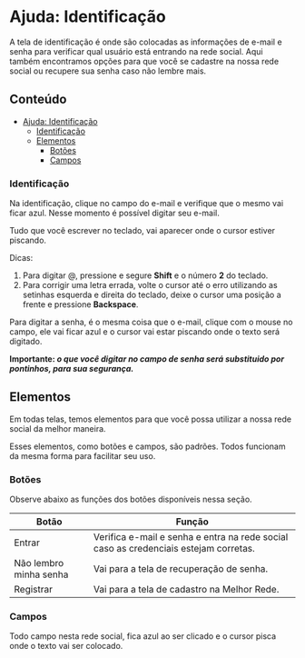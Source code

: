 # Ajuda: Identificação

A tela de identificação é onde são colocadas as informações de e-mail e senha para verificar qual usuário está entrando na rede social.
Aqui também encontramos opções para que você se cadastre na nossa rede social ou recupere sua senha caso não lembre mais.

## Conteúdo

<!-- TOC -->
* [Ajuda: Identificação](#ajuda--identificao)
  * [Identificação](#identificao)
  * [Elementos](#elementos)
    * [Botões](#botes)
    * [Campos](#campos)
<!-- TOC -->

### Identificação

Na identificação, clique no campo do e-mail e verifique que o mesmo vai ficar azul.
Nesse momento é possível digitar seu e-mail.

Tudo que você escrever no teclado, vai aparecer onde o cursor estiver piscando.

Dicas:
1. Para digitar @, pressione e segure **Shift** e o número **2** do teclado.
2. Para corrigir uma letra errada, volte o cursor até o erro utilizando as setinhas esquerda e direita do teclado, deixe o cursor uma posição a frente e pressione **Backspace**.

Para digitar a senha, é o mesma coisa que o e-mail, clique com o mouse no campo, ele vai ficar azul e o cursor vai estar piscando onde o texto será digitado.

**Importante: _o que você digitar no campo de senha será substituido por pontinhos, para sua segurança._**

## Elementos

Em todas telas, temos elementos para que você possa utilizar a nossa rede social da melhor maneira.

Esses elementos, como botões e campos, são padrões. Todos funcionam da mesma forma para facilitar seu uso.

### Botões

Observe abaixo as funções dos botões disponíveis nessa seção.

| Botão                  | Função                                                                               |
|------------------------|--------------------------------------------------------------------------------------|
| Entrar                 | Verifica e-mail e senha e entra na rede social caso as credenciais estejam corretas. |
| Não lembro minha senha | Vai para a tela de recuperação de senha.                                             |
| Registrar              | Vai para a tela de cadastro na Melhor Rede.                                          |

### Campos

Todo campo nesta rede social, fica azul ao ser clicado e o cursor pisca onde o texto vai ser colocado.
